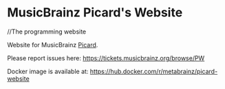 # MusicBrainz Picard's Website
//The programming website

Website for MusicBrainz [Picard](https://picard.musicbrainz.org/).

Please report issues here: https://tickets.musicbrainz.org/browse/PW

Docker image is available at: https://hub.docker.com/r/metabrainz/picard-website
